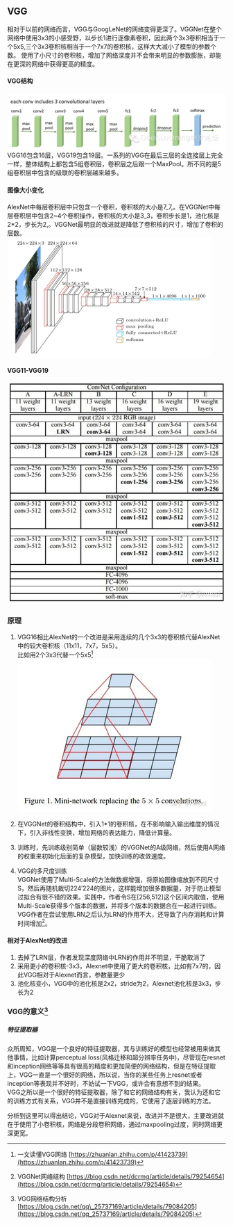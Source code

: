 ## VGG

相对于以前的网络而言，VGG与GoogLeNet的网络变得更深了。VGGNet在整个网络中使用3x3的小感受野，以步长1进行逐像素卷积，因此两个3x3卷积相当于一个5x5,三个3x3卷积核相当于一个7x7的卷积核，这样大大减小了模型的参数个数。  使用了小尺寸的卷积核，增加了网络深度并不会带来明显的参数膨胀，却能在更深的网络中获得更高的精度。

#### VGG结构

![](/assets/VGG_Str1.png)  
VGG16包含16层，VGG19包含19层。一系列的VGG在最后三层的全连接层上完全一样，整体结构上都包含5组卷积层，卷积层之后跟一个MaxPool。所不同的是5组卷积层中包含的级联的卷积层越来越多。

#### 图像大小变化

AlexNet中每层卷积层中只包含一个卷积，卷积核的大小是7\_7,。在VGGNet中每层卷积层中包含2~4个卷积操作，卷积核的大小是3\_3，卷积步长是1，池化核是2\*2，步长为2,。VGGNet最明显的改进就是降低了卷积核的尺寸，增加了卷积的层数。  
![](/assets/VGG_Structure.png)

#### VGG11-VGG19

![](/assets/VGG_11_19.png)

### 原理

1. VGG16相比AlexNet的一个改进是采用连续的几个3x3的卷积核代替AlexNet中的较大卷积核（11x11，7x7，5x5）。  
   比如用2个3x3代替一个5x5[^2]  
   ![](/assets/VGG_small_kernel_replace_large.png)

2. 在VGGNet的卷积结构中，引入1\*1的卷积核，在不影响输入输出维度的情况下，引入非线性变换，增加网络的表达能力，降低计算量。

3. 训练时，先训练级别简单（层数较浅）的VGGNet的A级网络，然后使用A网络的权重来初始化后面的复杂模型，加快训练的收敛速度。

4. VGG的多尺度训练   
   VGGNet使用了Multi-Scale的方法做数据增强，将原始图像缩放到不同尺寸S，然后再随机裁切224′224的图片，这样能增加很多数据量，对于防止模型过拟合有很不错的效果。实践中，作者令S在\[256,512\]这个区间内取值，使用Multi-Scale获得多个版本的数据，并将多个版本的数据合在一起进行训练。VGG作者在尝试使用LRN之后认为LRN的作用不大，还导致了内存消耗和计算时间增加[^1]。   

#### 相对于AlexNet的改进

1. 去掉了LRN层，作者发现深度网络中LRN的作用并不明显，干脆取消了  
2. 采用更小的卷积核-3x3，Alexnet中使用了更大的卷积核，比如有7x7的，因此VGG相对于Alexnet而言，参数量更少   
3. 池化核变小，VGG中的池化核是2x2，stride为2，Alexnet池化核是3x3，步长为2    

### VGG的意义[^3]

##### 特征提取器

众所周知，VGG是一个良好的特征提取器，其与训练好的模型也经常被用来做其他事情，比如计算perceptual loss\(风格迁移和超分辨率任务中\)，尽管现在resnet和inception网络等等具有很高的精度和更加简便的网络结构，但是在特征提取上，VGG一直是一个很好的网络，所以说，当你的某些任务上resnet或者inception等表现并不好时，不妨试一下VGG，或许会有意想不到的结果。   
VGG之所以是一个很好的特征提取器，除了和它的网络结构有关，我认为还和它的训练方式有关系，VGG并不是直接训练完成的，它使用了逐层训练的方法。

分析到这里可以得出结论，VGG对于Alexnet来说，改进并不是很大，主要改进就在于使用了小卷积核，网络是分段卷积网络，通过maxpooling过度，同时网络更深更宽。

[^1]:  VGGNet网络结构  [https://blog.csdn.net/dcrmg/article/details/79254654](https://blog.csdn.net/dcrmg/article/details/79254654)

[^2]:  一文读懂VGG网络 [https://zhuanlan.zhihu.com/p/41423739](https://zhuanlan.zhihu.com/p/41423739)

[^3]:  VGG网络结构分析  [https://blog.csdn.net/qq\_25737169/article/details/79084205](https://blog.csdn.net/qq_25737169/article/details/79084205)

